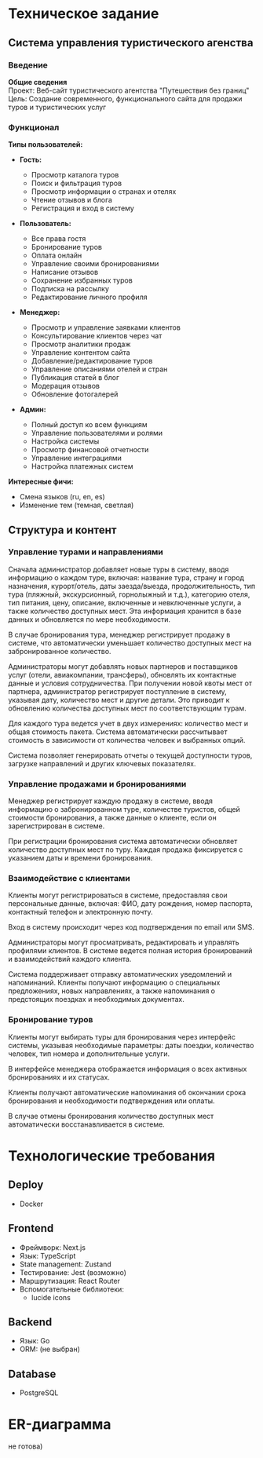 # Техническое задание

## Система управления туристического агенства

### Введение

**Общие сведения**  
Проект: Веб-сайт туристического агентства "Путешествия без границ"  
Цель: Создание современного, функционального сайта для продажи туров и туристических услуг

### Функционал

**Типы пользователей:**

- **Гость:**

  - Просмотр каталога туров
  - Поиск и фильтрация туров
  - Просмотр информации о странах и отелях
  - Чтение отзывов и блога
  - Регистрация и вход в систему

- **Пользователь:**

  - Все права гостя
  - Бронирование туров
  - Оплата онлайн
  - Управление своими бронированиями
  - Написание отзывов
  - Сохранение избранных туров
  - Подписка на рассылку
  - Редактирование личного профиля

- **Менеджер:**

  - Просмотр и управление заявками клиентов
  - Консультирование клиентов через чат
  - Просмотр аналитики продаж
  - Управление контентом сайта
  - Добавление/редактирование туров
  - Управление описаниями отелей и стран
  - Публикация статей в блог
  - Модерация отзывов
  - Обновление фотогалерей

- **Админ:**
  - Полный доступ ко всем функциям
  - Управление пользователями и ролями
  - Настройка системы
  - Просмотр финансовой отчетности
  - Управление интеграциями
  - Настройка платежных систем

**Интересные фичи:**

- Смена языков (ru, en, es)
- Изменение тем (темная, светлая)

## Структура и контент

### Управление турами и направлениями

Сначала администратор добавляет новые туры в систему, вводя информацию о каждом туре, включая: название тура, страну и город назначения, курорт/отель, даты заезда/выезда, продолжительность, тип тура (пляжный, экскурсионный, горнолыжный и т.д.), категорию отеля, тип питания, цену, описание, включенные и невключенные услуги, а также количество доступных мест. Эта информация хранится в базе данных и обновляется по мере необходимости.

В случае бронирования тура, менеджер регистрирует продажу в системе, что автоматически уменьшает количество доступных мест на забронированное количество.

Администраторы могут добавлять новых партнеров и поставщиков услуг (отели, авиакомпании, трансферы), обновлять их контактные данные и условия сотрудничества. При получении новой квоты мест от партнера, администратор регистрирует поступление в систему, указывая дату, количество мест и другие детали. Это приводит к обновлению количества доступных мест по соответствующим турам.

Для каждого тура ведется учет в двух измерениях: количество мест и общая стоимость пакета. Система автоматически рассчитывает стоимость в зависимости от количества человек и выбранных опций.

Система позволяет генерировать отчеты о текущей доступности туров, загрузке направлений и других ключевых показателях.

### Управление продажами и бронированиями

Менеджер регистрирует каждую продажу в системе, вводя информацию о забронированном туре, количестве туристов, общей стоимости бронирования, а также данные о клиенте, если он зарегистрирован в системе.

При регистрации бронирования система автоматически обновляет количество доступных мест по туру. Каждая продажа фиксируется с указанием даты и времени бронирования.

### Взаимодействие с клиентами

Клиенты могут регистрироваться в системе, предоставляя свои персональные данные, включая: ФИО, дату рождения, номер паспорта, контактный телефон и электронную почту.

Вход в систему происходит через код подтверждения по email или SMS.

Администраторы могут просматривать, редактировать и управлять профилями клиентов. В системе ведется полная история бронирований и взаимодействий каждого клиента.

Система поддерживает отправку автоматических уведомлений и напоминаний. Клиенты получают информацию о специальных предложениях, новых направлениях, а также напоминания о предстоящих поездках и необходимых документах.

### Бронирование туров

Клиенты могут выбирать туры для бронирования через интерфейс системы, указывая необходимые параметры: даты поездки, количество человек, тип номера и дополнительные услуги.

В интерфейсе менеджера отображается информация о всех активных бронированиях и их статусах.

Клиенты получают автоматические напоминания об окончании срока бронирования и необходимости подтверждения или оплаты.

В случае отмены бронирования количество доступных мест автоматически восстанавливается в системе.

# Технологические требования

## Deploy

- Docker

## Frontend

- Фреймворк: Next.js
- Язык: TypeScript
- State management: Zustand
- Тестирование: Jest (возможно)
- Маршрутизация: React Router
- Вспомогательные библиотеки:
  - lucide icons

## Backend

- Язык: Go
- ORM: (не выбран)

## Database

- PostgreSQL

# ER-диаграмма

не готова)

